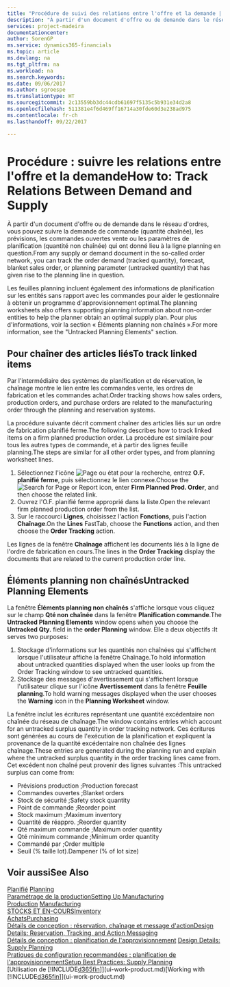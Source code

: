 ```yaml
---
title: "Procédure de suivi des relations entre l'offre et la demande | Microsoft Docs"
description: "À partir d'un document d'offre ou de demande dans le réseau d'ordres, vous pouvez suivre la demande de commande (quantité chaînée), les prévisions, les commandes ouvertes vente ou les paramètres de planification (quantité non chaînée) qui ont donné lieu à la ligne planning en question."
services: project-madeira
documentationcenter: 
author: SorenGP
ms.service: dynamics365-financials
ms.topic: article
ms.devlang: na
ms.tgt_pltfrm: na
ms.workload: na
ms.search.keywords: 
ms.date: 09/06/2017
ms.author: sgroespe
ms.translationtype: HT
ms.sourcegitcommit: 2c13559bb3dc44cdb61697f5135c5b931e34d2a8
ms.openlocfilehash: 511381e4f6d469ff16714a30fde60d3e238ad975
ms.contentlocale: fr-ch
ms.lasthandoff: 09/22/2017

---
```

# <a name="how-to-track-relations-between-demand-and-supply"></a><span data-ttu-id="26fef-103">Procédure : suivre les relations entre l'offre et la demande</span><span class="sxs-lookup"><span data-stu-id="26fef-103">How to: Track Relations Between Demand and Supply</span></span>
<span data-ttu-id="26fef-104">À partir d'un document d'offre ou de demande dans le réseau d'ordres, vous pouvez suivre la demande de commande (quantité chaînée), les prévisions, les commandes ouvertes vente ou les paramètres de planification (quantité non chaînée) qui ont donné lieu à la ligne planning en question.</span><span class="sxs-lookup"><span data-stu-id="26fef-104">From any supply or demand document in the so-called order network, you can track the order demand (tracked quantity), forecast, blanket sales order, or planning parameter (untracked quantity) that has given rise to the planning line in question.</span></span>

<span data-ttu-id="26fef-105">Les feuilles planning incluent également des informations de planification sur les entités sans rapport avec les commandes pour aider le gestionnaire à obtenir un programme d'approvisionnement optimal.</span><span class="sxs-lookup"><span data-stu-id="26fef-105">The planning worksheets also offers supporting planning information about non-order entities to help the planner obtain an optimal supply plan.</span></span> <span data-ttu-id="26fef-106">Pour plus d'informations, voir la section « Éléments planning non chaînés ».</span><span class="sxs-lookup"><span data-stu-id="26fef-106">For more information, see the "Untracked Planning Elements" section.</span></span>

## <a name="to-track-linked-items"></a><span data-ttu-id="26fef-107">Pour chaîner des articles liés</span><span class="sxs-lookup"><span data-stu-id="26fef-107">To track linked items</span></span>
<span data-ttu-id="26fef-108">Par l'intermédiaire des systèmes de planification et de réservation, le chaînage montre le lien entre les commandes vente, les ordres de fabrication et les commandes achat.</span><span class="sxs-lookup"><span data-stu-id="26fef-108">Order tracking shows how sales orders, production orders, and purchase orders are related to the manufacturing order through the planning and reservation systems.</span></span>

<span data-ttu-id="26fef-109">La procédure suivante décrit comment chaîner des articles liés sur un ordre de fabrication planifié ferme.</span><span class="sxs-lookup"><span data-stu-id="26fef-109">The following describes how to track linked items on a firm planned production order.</span></span> <span data-ttu-id="26fef-110">La procédure est similaire pour tous les autres types de commande, et à partir des lignes feuille planning.</span><span class="sxs-lookup"><span data-stu-id="26fef-110">The steps are similar for all other order types, and from planning worksheet lines.</span></span>

1. <span data-ttu-id="26fef-111">Sélectionnez l'icône ![Page ou état pour la recherche](media/ui-search/search_small.png "Page ou état pour la recherche"), entrez **O.F. planifié ferme**, puis sélectionnez le lien connexe.</span><span class="sxs-lookup"><span data-stu-id="26fef-111">Choose the ![Search for Page or Report](media/ui-search/search_small.png "Search for Page or Report icon") icon, enter **Firm Planned Prod. Order**, and then choose the related link.</span></span>
2. <span data-ttu-id="26fef-112">Ouvrez l'O.F. planifié ferme approprié dans la liste.</span><span class="sxs-lookup"><span data-stu-id="26fef-112">Open the relevant firm planned production order from the list.</span></span>
3. <span data-ttu-id="26fef-113">Sur le raccourci **Lignes**, choisissez l'action **Fonctions**, puis l'action **Chaînage**.</span><span class="sxs-lookup"><span data-stu-id="26fef-113">On the **Lines** FastTab, choose the **Functions** action, and then choose the **Order Tracking** action.</span></span>

<span data-ttu-id="26fef-114">Les lignes de la fenêtre **Chaînage** affichent les documents liés à la ligne de l'ordre de fabrication en cours.</span><span class="sxs-lookup"><span data-stu-id="26fef-114">The lines in the **Order Tracking** display the documents that are related to the current production order line.</span></span>

## <a name="untracked-planning-elements"></a><span data-ttu-id="26fef-115">Éléments planning non chaînés</span><span class="sxs-lookup"><span data-stu-id="26fef-115">Untracked Planning Elements</span></span>
<span data-ttu-id="26fef-116">La fenêtre **Éléments planning non chaînés** s'affiche lorsque vous cliquez sur le champ **Qté non chaînée** dans la fenêtre **Planification commande**.</span><span class="sxs-lookup"><span data-stu-id="26fef-116">The **Untracked Planning Elements** window opens when you choose the **Untracked Qty.** field in the **order Planning** window.</span></span> <span data-ttu-id="26fef-117">Elle a deux objectifs :</span><span class="sxs-lookup"><span data-stu-id="26fef-117">It serves two purposes:</span></span>

1. <span data-ttu-id="26fef-118">Stockage d'informations sur les quantités non chaînées qui s'affichent lorsque l'utilisateur affiche la fenêtre Chaînage.</span><span class="sxs-lookup"><span data-stu-id="26fef-118">To hold information about untracked quantities displayed when the user looks up from the Order Tracking window to see untracked quantities.</span></span>
2. <span data-ttu-id="26fef-119">Stockage des messages d'avertissement qui s'affichent lorsque l'utilisateur clique sur l'icône **Avertissement** dans la fenêtre **Feuille planning**.</span><span class="sxs-lookup"><span data-stu-id="26fef-119">To hold warning messages displayed when the user chooses the **Warning** icon in the **Planning Worksheet** window.</span></span>

<span data-ttu-id="26fef-120">La fenêtre inclut les écritures représentant une quantité excédentaire non chaînée du réseau de chaînage.</span><span class="sxs-lookup"><span data-stu-id="26fef-120">The window contains entries which account for an untracked surplus quantity in order tracking network.</span></span> <span data-ttu-id="26fef-121">Ces écritures sont générées au cours de l'exécution de la planification et expliquent la provenance de la quantité excédentaire non chaînée des lignes chaînage.</span><span class="sxs-lookup"><span data-stu-id="26fef-121">These entries are generated during the planning run and explain where the untracked surplus quantity in the order tracking lines came from.</span></span> <span data-ttu-id="26fef-122">Cet excédent non chaîné peut provenir des lignes suivantes :</span><span class="sxs-lookup"><span data-stu-id="26fef-122">This untracked surplus can come from:</span></span>

- <span data-ttu-id="26fef-123">Prévisions production ;</span><span class="sxs-lookup"><span data-stu-id="26fef-123">Production forecast</span></span>
- <span data-ttu-id="26fef-124">Commandes ouvertes ;</span><span class="sxs-lookup"><span data-stu-id="26fef-124">Blanket orders</span></span>
- <span data-ttu-id="26fef-125">Stock de sécurité ;</span><span class="sxs-lookup"><span data-stu-id="26fef-125">Safety stock quantity</span></span>
- <span data-ttu-id="26fef-126">Point de commande ;</span><span class="sxs-lookup"><span data-stu-id="26fef-126">Reorder point</span></span>
- <span data-ttu-id="26fef-127">Stock maximum ;</span><span class="sxs-lookup"><span data-stu-id="26fef-127">Maximum inventory</span></span>
- <span data-ttu-id="26fef-128">Quantité de réappro. ;</span><span class="sxs-lookup"><span data-stu-id="26fef-128">Reorder quantity</span></span>
- <span data-ttu-id="26fef-129">Qté maximum commande ;</span><span class="sxs-lookup"><span data-stu-id="26fef-129">Maximum order quantity</span></span>
- <span data-ttu-id="26fef-130">Qté minimum commande ;</span><span class="sxs-lookup"><span data-stu-id="26fef-130">Minimum order quantity</span></span>
- <span data-ttu-id="26fef-131">Commandé par ;</span><span class="sxs-lookup"><span data-stu-id="26fef-131">Order multiple</span></span>
- <span data-ttu-id="26fef-132">Seuil (% taille lot).</span><span class="sxs-lookup"><span data-stu-id="26fef-132">Dampener (% of lot size)</span></span>

## <a name="see-also"></a><span data-ttu-id="26fef-133">Voir aussi</span><span class="sxs-lookup"><span data-stu-id="26fef-133">See Also</span></span>  
<span data-ttu-id="26fef-134">[Planifié](production-planning.md) </span><span class="sxs-lookup"><span data-stu-id="26fef-134">[Planning](production-planning.md) </span></span>  
[<span data-ttu-id="26fef-135">Paramétrage de la production</span><span class="sxs-lookup"><span data-stu-id="26fef-135">Setting Up Manufacturing</span></span>](production-configure-production-processes.md)  
<span data-ttu-id="26fef-136">[Production](production-manage-manufacturing.md)  </span><span class="sxs-lookup"><span data-stu-id="26fef-136">[Manufacturing](production-manage-manufacturing.md)  </span></span>  
[<span data-ttu-id="26fef-137">STOCKS ET EN-COURS</span><span class="sxs-lookup"><span data-stu-id="26fef-137">Inventory</span></span>](inventory-manage-inventory.md)  
[<span data-ttu-id="26fef-138">Achats</span><span class="sxs-lookup"><span data-stu-id="26fef-138">Purchasing</span></span>](purchasing-manage-purchasing.md)  
[<span data-ttu-id="26fef-139">Détails de conception : réservation, chaînage et message d'action</span><span class="sxs-lookup"><span data-stu-id="26fef-139">Design Details: Reservation, Tracking, and Action Messaging</span></span>](design-details-reservation-order-tracking-and-action-messaging.md)  
<span data-ttu-id="26fef-140">[Détails de conception : planification de l'approvisionnement](design-details-supply-planning.md) </span><span class="sxs-lookup"><span data-stu-id="26fef-140">[Design Details: Supply Planning](design-details-supply-planning.md) </span></span>  
[<span data-ttu-id="26fef-141">Pratiques de configuration recommandées : planification de l'approvisionnement</span><span class="sxs-lookup"><span data-stu-id="26fef-141">Setup Best Practices: Supply Planning</span></span>](setup-best-practices-supply-planning.md)  
<span data-ttu-id="26fef-142">[Utilisation de [!INCLUDE[d365fin](includes/d365fin_md.md)]](ui-work-product.md)</span><span class="sxs-lookup"><span data-stu-id="26fef-142">[Working with [!INCLUDE[d365fin](includes/d365fin_md.md)]](ui-work-product.md)</span></span>

